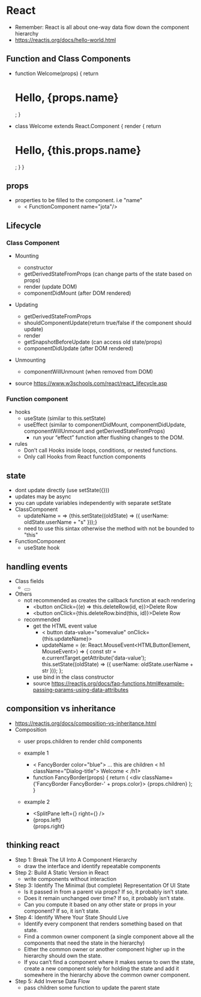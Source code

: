 # React
- Remember: React is all about one-way data flow down the component hierarchy
- https://reactjs.org/docs/hello-world.html

## Function and Class Components
- function Welcome(props) {
  return <h1>Hello, {props.name}</h1>;
}

- class Welcome extends React.Component {
  render {
    return <h1>Hello, {this.props.name}</h1>;
  }
}

## props
- properties to be filled to the component. i.e "name"
  - < FunctionComponent name="jota"/>

## Lifecycle
### Class Component
- Mounting
  - constructor
  - getDerivedStateFromProps (can change parts of the state based on props)
  - render (update DOM)
  - componentDidMount (after DOM rendered)

- Updating
  - getDerivedStateFromProps
  - shouldComponentUpdate(return true/false if the component should update)
  - render
  - getSnapshotBeforeUpdate (can access old state/props)
  - componentDidUpdate (after DOM rendered)

- Unmounting
  - componentWillUnmount (when removed from DOM)

- source https://www.w3schools.com/react/react_lifecycle.asp

### Function component
- hooks
  - useState (similar to this.setState)
  - useEffect (similar to componentDidMount, componentDidUpdate, componentWillUnmount and getDerivedStateFromProps)
    - run your “effect” function after flushing changes to the DOM.
- rules
  - Don’t call Hooks inside loops, conditions, or nested functions.
  - Only call Hooks from React function components
  

## state
- dont update directly (use setState({}))
- updates may be async
- you can update variables independently with separate setState
- ClassComponent
  - updateName =  => {this.setState((oldState) => ({ userName: oldState.userName + "s" }));}
  - need to use this sintax otherwise the method with not be bounded to "this"
- FunctionComponent
  - useState hook

## handling events
- Class fields
  - <button onClick={this.handleClick}>
- Others
  - not recommended as creates the callback function at each rendering
    - <button onClick={(e) => this.deleteRow(id, e)}>Delete Row</button>
    - <button onClick={this.deleteRow.bind(this, id)}>Delete Row</button>
  - recommended
    - get the HTML event value
      - < button data-value="somevalue" onClick={this.updateName}>
      -  updateName = (e: React.MouseEvent<HTMLButtonElement, MouseEvent>) => {
          const str = e.currentTarget.getAttribute('data-value');
          this.setState((oldState) => ({ userName: oldState.userName + str }));
        };
    - use bind in the class constructor
    - source https://reactjs.org/docs/faq-functions.html#example-passing-params-using-data-attributes

## componsition vs inheritance
- https://reactjs.org/docs/composition-vs-inheritance.html
- Composition
  - user props.children to render child components
  - example 1
    - < FancyBorder color="blue">
          ... this are children
          < h1 className="Dialog-title">
            Welcome
          < /h1>
    - function FancyBorder(props) {
        return (
          <div className={'FancyBorder FancyBorder-' + props.color}>
            {props.children}
          </div>
        );
      }

  - example 2        
    - <SplitPane left={<Contacts />} right={<Chat />} />  
    - <div className="SplitPane">
        <div className="SplitPane-left">
          {props.left}
        </div>
        <div className="SplitPane-right">
          {props.right}
        </div>
      </div>
  
## thinking react
- Step 1: Break The UI Into A Component Hierarchy
  - draw the interface and identify repeatable components
- Step 2: Build A Static Version in React
  - write components without interaction
- Step 3: Identify The Minimal (but complete) Representation Of UI State
  - Is it passed in from a parent via props? If so, it probably isn’t state.
  - Does it remain unchanged over time? If so, it probably isn’t state.
  - Can you compute it based on any other state or props in your component? If so, it isn’t state.
- Step 4: Identify Where Your State Should Live
  - Identify every component that renders something based on that state.
  - Find a common owner component (a single component above all the components that need the state in the hierarchy)
  - Either the common owner or another component higher up in the hierarchy should own the state.
  - If you can’t find a component where it makes sense to own the state, create a new component solely for holding the state and add it somewhere in the hierarchy above the common owner component.
- Step 5: Add Inverse Data Flow
  - pass children some function to update the parent state